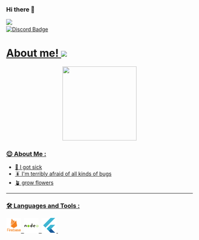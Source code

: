 ### Hi there 👋

<img src="https://media.giphy.com/media/1ngQorBCDcUFy/giphy.gif" width="100"/>
</div>

<div id="badges">
</a>
<a href="Terrance Baker#4653">
<img src="https://img.shields.io/badge/Discord-black?style=for-the-badge&logo=discord&logoColor=white" alt="Discord Badge"/>

<h1>
  About me!
<img src="https://media.giphy.com/media/hvRJCLFzcasrR4ia7z/giphy.gif" width="30px"/>
</h1>
 
<div align="center">
<img src="https://media.giphy.com/media/hvIKeatPYre00/giphy.gif" width="200" height="200"/>
</div>

### :relieved: About Me :

- :sneezing_face: I got sick
- :cockroach: I'm terribly afraid of all kinds of bugs 
- :potted_plant: grow flowers 

---


### :hammer_and_wrench: Languages and Tools :
 
 <div>
 <img src="https://github.com/devicons/devicon/blob/master/icons/firebase/firebase-plain-wordmark.svg" title="Firebase" alt="Firebase" width="40" height="40"/>&nbsp;
<img src="https://github.com/devicons/devicon/blob/master/icons/nodejs/nodejs-original-wordmark.svg" title="NodeJS" alt="NodeJS" width="40" height="40"/>&nbsp;
<img src="https://github.com/devicons/devicon/blob/master/icons/flutter/flutter-original.svg" title="Flutter" alt="Flutter" width="40" height="40"/>&nbsp;

</div> 



